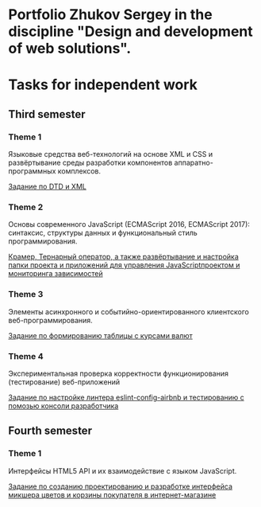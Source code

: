 # Portfolio Zhukov Sergey in the discipline "Design and development of web solutions".

# Tasks for independent work


## Third semester

### Theme 1

Языковые средства веб-технологий на основе XML и CSS и развёртывание среды разработки компонентов аппаратно-программных комплексов.

[Задание по DTD и XML](https://github.com/MamkinCreator/ZhukovSergeyWeb/tree/master/FirstTask)

### Theme 2

Основы современного JavaScript (ECMAScript 2016, ECMAScript 2017): синтаксис, структуры данных и функциональный стиль программирования.

[Крамер, Тернарный оператор, а также развёртывание и настройка папки проекта и приложений для управления JavaScriptпроектом и мониторинга зависимостей](https://github.com/MamkinCreator/ZhukovSergeyWeb/tree/master/SecondTask)

### Theme 3

Элементы асинхронного и событийно-ориентированного клиентского веб-программирования.

[Задание по формированию таблицы с курсами валют](https://github.com/MamkinCreator/ZhukovSergeyWeb/tree/master/ThirdTask)

### Theme 4

Экспериментальная проверка корректности функционирования (тестирование) веб-приложений

[Задание по настройке линтера eslint-config-airbnb и тестированию с помозью консоли разработчика](https://github.com/MamkinCreator/ZhukovSergeyWeb/tree/master/FourthTask)


## Fourth semester

### Theme 1 

Интерфейсы HTML5 API и их взаимодействие с языком JavaScript.

[Задание по созданию проектированию и разработке интерфейса микшера цветов и корзины покупателя в интернет-магазине](https://github.com/MamkinCreator/ZhukovSergeyWeb/tree/master/FifthTask)
